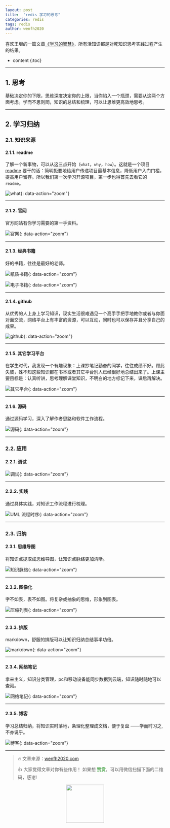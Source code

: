 ```yaml
---
layout: post
title:  "redis 学习的思考"
categories: redis
tags: redis
author: wenfh2020
---
```


喜欢王垠的一篇文章[《学习的智慧》](http://www.yinwang.org/blog-cn/2019/07/12/learning-philosophy)，所有活知识都是对死知识思考实践过程产生的结果。



* content
{:toc}

---

## 1. 思考

基础决定你的下限，思维深度决定你的上限，当你陷入一个瓶颈，需要从这两个方面考虑。学而不思则罔，知识的总结和梳理，可以让思维更高效地思考。

---

## 2. 学习归纳

### 2.1. 知识来源

#### 2.1.1. readme

了解一个新事物，可以从这三点开始（`what`，`why`，`how`）。这就是一个项目 [readme](https://github.com/antirez/redis/tree/2669fb8364c4c4080b7b75809ca94fc8022151de) 要干的活：简明扼要地给用户传递项目最基本信息，降低用户入门门槛，提高用户留存。所以我们第一次学习开源项目，第一步也得首先去看它的 `readme`。

![what](/images/2020-03-18-17-04-16.png){: data-action="zoom"}

---

#### 2.1.2. 官网

官方网站有你学习需要的第一手资料。

![官网](/images/2020-02-20-16-01-33.png){: data-action="zoom"}

---

#### 2.1.3. 经典书籍

好的书籍，往往是最好的老师。

![纸质书籍](/images/2020-02-20-16-02-02.png){: data-action="zoom"}

![电子书籍](/images/2020-02-20-16-02-14.png){: data-action="zoom"}

---

#### 2.1.4. github

从优秀的人上身上学习知识，现实生活很难遇见一个高手手把手地教你或者与你面对面交流，网络平台上有丰富的资源，可以互动，同时也可以保存并且分享自己的成果。

![github](/images/2020-02-20-16-04-19.png){: data-action="zoom"}

---

#### 2.1.5. 其它学习平台

在学生时代，我发现一个有趣现象：上课抄笔记勤奋的同学，往往成绩不好。顾此失彼，殊不知这些知识都在书本或者其它平台别人已经很好地总结出来了。上课主要目标是：认真听讲，思考理解课堂知识，不明白的地方标记下来，课后再解决。

![其它平台](/images/2020-02-20-16-01-49.png){: data-action="zoom"}

---

#### 2.1.6. 源码

通过源码学习，深入了解作者思路和软件工作流程。

![源码](/images/2020-02-20-16-02-48.png){: data-action="zoom"}

---

### 2.2. 应用

#### 2.2.1. 调试

![调试](/images/2020-02-20-16-03-19.png){: data-action="zoom"}

---

#### 2.2.2. 实践

通过具体实践，对知识工作流程进行梳理。

![UML 流程时序](/images/2020-02-20-16-03-39.png){: data-action="zoom"}

---

### 2.3. 归纳

#### 2.3.1. 思维导图

将知识点提取成思维导图，让知识点脉络更加清晰。

![知识脉络](/images/2020-02-20-16-03-03.png){: data-action="zoom"}

---

#### 2.3.2. 图像化

字不如表，表不如图。将复杂或抽象的思维，形象到图表。

![压缩列表](/images/2020-02-20-16-44-19.png){: data-action="zoom"}

---

#### 2.3.3. 排版

markdown，舒服的排版可以让知识归纳总结事半功倍。

![markdown](/images/2020-02-20-16-03-58.png){: data-action="zoom"}

---

#### 2.3.4. 网络笔记

拿来主义，知识分类管理，pc和移动设备能同步数据到云端，知识随时随地可以查阅。

![网络笔记](/images/2020-02-20-16-02-34.png){: data-action="zoom"}

---

#### 2.3.5. 博客

学习总结归纳，将知识实时落地，条理化整理成文档，便于复盘 ——学而时习之,不亦说乎。

![博客](/images/2020-02-20-16-07-43.png){: data-action="zoom"}

---

> 🔥 文章来源：[wenfh2020.com](https://wenfh2020.com/)
>
> 👍 大家觉得文章对你有些作用！ 如果想 <font color=green>赞赏</font>，可以用微信扫描下面的二维码，感谢!
<div align=center><img src="/images/2020-08-06-15-49-47.png" width="120"/></div>
